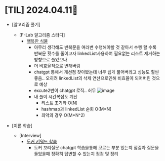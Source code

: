 # [TIL] 2024.04.11📒

  * [알고리즘 풀기]
    * [F-Lab 알고리즘 스터디]
      * [행복한 식물](https://github.com/elephant97/Algorithm/blob/main/F-Lab/Study/%ED%96%89%EB%B3%B5%ED%95%9C%EC%8B%9D%EB%AC%BC.java)
        * 아무리 생각해도 반복문을 여러번 수행해야할 것 같아서 수행 할 수록 반복문 횟수를 줄이고자 linkedList사용하여 필요없는 리스트 제거하는 방향으로 풀었으나
        * 더 비효율적으로 변해버림 
        * chatgpt 통해서 개선점 찾아봤는데 너무 쉽게 풀어버리고 성능도 훨씬 좋음.. 오히려 linkedList의 삭제 연산으로인해 비효율이 되어버린 것으로 예상
        * excute2번이 chatgpt 로직.. 허무
          ![image](https://github.com/elephant97/TIL/assets/82919411/bd8e0e19-014f-4b03-a11c-a0a686f39d05)
        * 내 풀이 시간복잡도 계산
          * 리스트 초기화 O(N)
          * hashmap과 linkedList 순회 O(M*N)
          * 최악의 경우 O(M*N^2)

          
  * [이론 학습]
    * [Interview]
      * [도커 키워드 학습](https://github.com/elephant97/TIL/blob/main/Study/docker/docker.md)
        * 도커 꼬리질문 chatgpt 학습을통해 모르는 부분 있는지 점검과 질문을 들었을때 정확히 답변할 수 있는지 점검 및 정리
